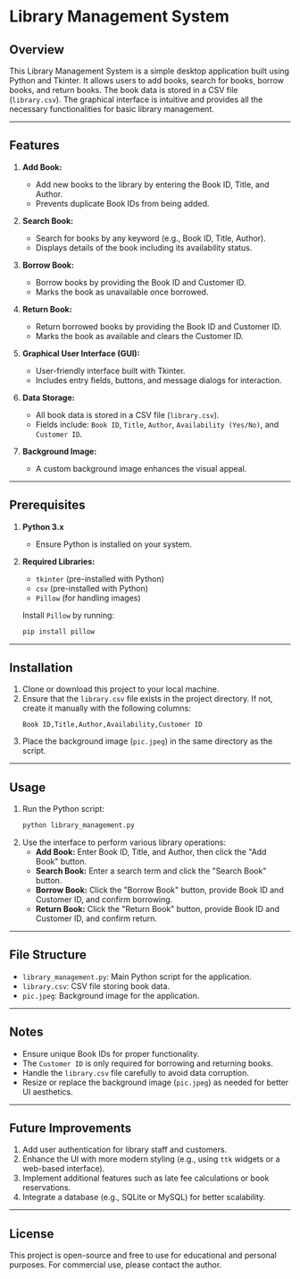 # Library Management System

## Overview
This Library Management System is a simple desktop application built using Python and Tkinter. It allows users to add books, search for books, borrow books, and return books. The book data is stored in a CSV file (`library.csv`). The graphical interface is intuitive and provides all the necessary functionalities for basic library management.

---

## Features
1. **Add Book:**
   - Add new books to the library by entering the Book ID, Title, and Author.
   - Prevents duplicate Book IDs from being added.

2. **Search Book:**
   - Search for books by any keyword (e.g., Book ID, Title, Author).
   - Displays details of the book including its availability status.

3. **Borrow Book:**
   - Borrow books by providing the Book ID and Customer ID.
   - Marks the book as unavailable once borrowed.

4. **Return Book:**
   - Return borrowed books by providing the Book ID and Customer ID.
   - Marks the book as available and clears the Customer ID.

5. **Graphical User Interface (GUI):**
   - User-friendly interface built with Tkinter.
   - Includes entry fields, buttons, and message dialogs for interaction.

6. **Data Storage:**
   - All book data is stored in a CSV file (`library.csv`).
   - Fields include: `Book ID`, `Title`, `Author`, `Availability (Yes/No)`, and `Customer ID`.

7. **Background Image:**
   - A custom background image enhances the visual appeal.

---

## Prerequisites
1. **Python 3.x**
   - Ensure Python is installed on your system.

2. **Required Libraries:**
   - `tkinter` (pre-installed with Python)
   - `csv` (pre-installed with Python)
   - `Pillow` (for handling images)

   Install `Pillow` by running:
   ```bash
   pip install pillow
   ```

---

## Installation
1. Clone or download this project to your local machine.
2. Ensure that the `library.csv` file exists in the project directory. If not, create it manually with the following columns:
   ```csv
   Book ID,Title,Author,Availability,Customer ID
   ```
3. Place the background image (`pic.jpeg`) in the same directory as the script.

---

## Usage
1. Run the Python script:
   ```bash
   python library_management.py
   ```
2. Use the interface to perform various library operations:
   - **Add Book:** Enter Book ID, Title, and Author, then click the "Add Book" button.
   - **Search Book:** Enter a search term and click the "Search Book" button.
   - **Borrow Book:** Click the "Borrow Book" button, provide Book ID and Customer ID, and confirm borrowing.
   - **Return Book:** Click the "Return Book" button, provide Book ID and Customer ID, and confirm return.

---

## File Structure
- `library_management.py`: Main Python script for the application.
- `library.csv`: CSV file storing book data.
- `pic.jpeg`: Background image for the application.

---

## Notes
- Ensure unique Book IDs for proper functionality.
- The `Customer ID` is only required for borrowing and returning books.
- Handle the `library.csv` file carefully to avoid data corruption.
- Resize or replace the background image (`pic.jpeg`) as needed for better UI aesthetics.

---

## Future Improvements
1. Add user authentication for library staff and customers.
2. Enhance the UI with more modern styling (e.g., using `ttk` widgets or a web-based interface).
3. Implement additional features such as late fee calculations or book reservations.
4. Integrate a database (e.g., SQLite or MySQL) for better scalability.

---

## License
This project is open-source and free to use for educational and personal purposes. For commercial use, please contact the author.




